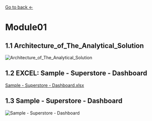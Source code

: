 [Go to back <-](https://github.com/Kozub420/DE-101)

# Module01

## 1.1 Architecture_of_The_Analytical_Solution
![Architecture_of_The_Analytical_Solution](https://user-images.githubusercontent.com/89937872/141986876-9f98a6ef-83cf-41b2-816a-bf64b66b7c40.png)

## 1.2 EXCEL: Sample - Superstore - Dashboard
[Sample - Superstore - Dashboard.xlsx](https://github.com/Kozub420/DE-101/blob/main/Module1/Sample%20-%20Superstore%20-%20Dashboard.xlsx)

## 1.3 Sample - Superstore - Dashboard
![Sample - Superstore - Dashboard](https://user-images.githubusercontent.com/89937872/141986445-41874a21-b10c-4f26-8a2e-0c63680d956e.png)
